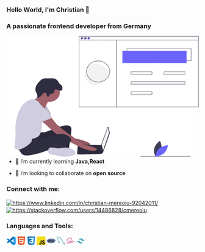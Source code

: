### Hello World, I'm Christian 👋
<h3>A passionate frontend developer from Germany</h3>

<img align="right" alt="GIF" src="https://github.com/cmereoiu/cmereoiu/blob/a9e72d6cce8a0b34cc183eebadba7e8c8ba22cb7/cm.gif" width="500" height="320" />

- 🌱 I’m currently learning **Java,React**

- 👯 I’m looking to collaborate on **open source**



<!--
**cmereoiu/cmereoiu** is a ✨ _special_ ✨ repository because its `README.md` (this file) appears on your GitHub profile.

Here are some ideas to get you started:

- 🔭 I’m currently working on ...
- 🌱 I’m currently learning ...
- 👯 I’m looking to collaborate on ...
- 🤔 I’m looking for help with ...
- 💬 Ask me about ...
- 📫 How to reach me: ...
- 😄 Pronouns: ...
- ⚡ Fun fact: ...


-->
<h3 align="left">Connect with me:</h3>

<a href="https://www.linkedin.com/in/christian-mereoiu-92042011//" target="blank"><img align="center" src="https://cdn.jsdelivr.net/npm/simple-icons@3.0.1/icons/linkedin.svg" alt="https://www.linkedin.com/in/christian-mereoiu-92042011/" height="30" width="40" /></a>
<a href="https://stackoverflow.com/users/14486828/cmereoiu" target="blank"><img align="center" src="https://cdn.jsdelivr.net/npm/simple-icons@3.0.1/icons/stackoverflow.svg" alt="https://stackoverflow.com/users/14486828/cmereoiu" height="30" width="40" /></a>

### Languages and Tools:

<img align="left" alt="vscode" width="26px"  src="https://github.com/cmereoiu/cmereoiu/blob/main/assets/vscode.svg" />

<img align="left" alt="html5" width="26px"  src="https://github.com/cmereoiu/cmereoiu/blob/main/assets/html.svg" />

<img align="left" alt="css3" width="26px"  src="https://github.com/cmereoiu/cmereoiu/blob/main/assets/css.svg" />
<img align="left" alt="javascript" width="26px"  src="https://github.com/cmereoiu/cmereoiu/blob/main/assets/js.svg" />
<img align="left" alt="php" width="26px"  src="https://github.com/cmereoiu/cmereoiu/blob/main/assets/php.svg" />
<img align="left" alt="mysql" width="26px"  src="https://github.com/cmereoiu/cmereoiu/blob/main/assets/mysql.svg" />
<img align="left" alt="sass" width="26px"  src="https://github.com/cmereoiu/cmereoiu/blob/main/assets/sass.svg" />
<img align="left" alt="tailwind" width="26px"  src="https://github.com/cmereoiu/cmereoiu/blob/main/assets/tailwind.svg" />

